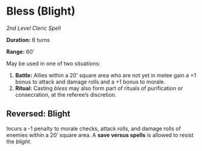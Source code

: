 # Bless (Blight)

*2nd Level Cleric Spell*

**Duration:** 6 turns

**Range:** 60’

May be used in one of two situations:

1. **Battle:** Allies within a 20’ square area who are not yet in melee gain a +1 bonus to attack and damage rolls and a +1 bonus to morale.
2. **Ritual:** Casting *bless* may also form part of rituals of purification or consecration, at the referee’s discretion.

## Reversed: Blight

Incurs a -1 penalty to morale checks, attack rolls, and damage rolls of enemies within a 20’ square area. A **save versus spells** is allowed to resist the *blight*.